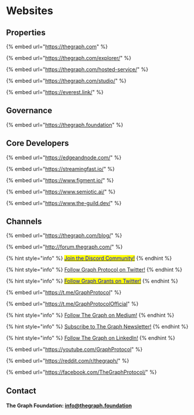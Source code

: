 # Websites

## Properties

{% embed url="https://thegraph.com" %}

{% embed url="https://thegraph.com/explorer/" %}

{% embed url="https://thegraph.com/hosted-service/" %}

{% embed url="https://thegraph.com/studio/" %}

{% embed url="https://everest.link/" %}

## Governance

{% embed url="https://thegraph.foundation" %}

## Core Developers

{% embed url="https://edgeandnode.com/" %}

{% embed url="https://streamingfast.io/" %}

{% embed url="https://www.figment.io/" %}

{% embed url="https://www.semiotic.ai/" %}

{% embed url="https://www.the-guild.dev/" %}

## Channels

{% embed url="https://thegraph.com/blog/" %}

{% embed url="http://forum.thegraph.com/" %}

{% hint style="info" %}
[<mark style="color:blue;">Join the Discord Community!</mark>](https://discord.com/invite/graphprotocol)
{% endhint %}

{% hint style="info" %}
[Follow Graph Protocol on Twitter!](https://twitter.com/graphprotocol)
{% endhint %}

{% hint style="info" %}
[<mark style="color:blue;">Follow Graph Grants on Twitter!</mark>](https://twitter.com/graphgrants)
{% endhint %}

{% embed url="https://t.me/GraphProtocol" %}

{% embed url="https://t.me/GraphProtocolOfficial" %}

{% hint style="info" %}
[Follow The Graph on Medium!](https://medium.com/graphprotocol)
{% endhint %}

{% hint style="info" %}
[Subscribe to The Graph Newsletter!](https://thegraph.com/#newsletter)
{% endhint %}

{% hint style="info" %}
[Follow The Graph on LinkedIn!](https://linkedin.com/company/thegraph/)
{% endhint %}

{% embed url="https://youtube.com/GraphProtocol" %}

{% embed url="https://reddit.com/r/thegraph/" %}

{% embed url="https://facebook.com/TheGraphProtocol/" %}

## Contact

#### The Graph Foundation: [info@thegraph.foundation](mailto:%20info@thegraph.foundation)
